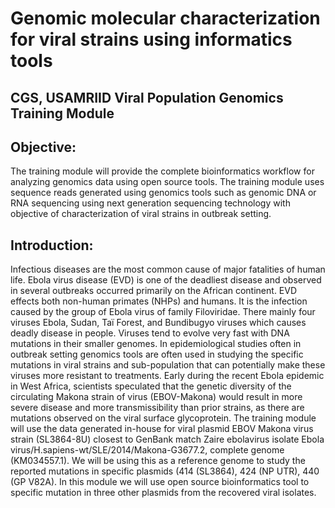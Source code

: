 # Genomic molecular characterization for viral strains using informatics tools

## CGS, USAMRIID Viral Population Genomics Training Module

## Objective:  
The training module will provide the complete bioinformatics workflow for analyzing genomics data using open source tools. The training module uses sequence reads generated using genomics tools such as genomic DNA or RNA sequencing using next generation sequencing technology with objective of characterization of viral strains in outbreak setting. 
## Introduction:
Infectious diseases are the most common cause of major fatalities of human life. Ebola virus disease (EVD) is one of the deadliest disease and observed in several outbreaks occurred primarily on the African continent. EVD effects both non-human primates (NHPs) and humans. It is the infection caused by the group of Ebola virus of family Filoviridae. There mainly four viruses Ebola, Sudan, Taï Forest, and Bundibugyo viruses which causes deadly disease in people. Viruses tend to evolve very fast with DNA mutations in their smaller genomes. In epidemiological studies often in outbreak setting genomics tools are often used in studying the specific mutations in viral strains and sub-population that can potentially make these viruses more resistant to treatments. Early during the recent Ebola epidemic in West Africa, scientists speculated that the genetic diversity of the circulating Makona strain of virus (EBOV-Makona) would result in more severe disease and more transmissibility than prior strains, as there are mutations observed on the viral surface glycoprotein. The training module will use the data generated in-house for viral plasmid EBOV Makona virus strain (SL3864-8U) closest to GenBank match Zaire ebolavirus isolate Ebola virus/H.sapiens-wt/SLE/2014/Makona-G3677.2, complete genome (KM034557.1). We will be using this as a reference genome to study the reported mutations in specific plasmids (414 (SL3864), 424 (NP UTR), 440 (GP V82A). In this module we will use open source bioinformatics tool to specific mutation in three other plasmids from the recovered viral isolates. 
